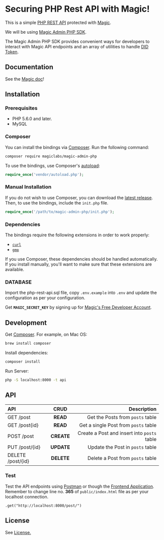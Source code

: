# Securing PHP Rest API with Magic!

This is a simple [PHP REST API](https://github.com/shahbaz17/php-rest-api) protected with [Magic](https://magic.link).

We will be using [Magic Admin PHP SDK](https://github.com/magiclabs/magic-admin-php).

The Magic Admin PHP SDK provides convenient ways for developers to interact with Magic API endpoints and an array of utilities to handle [DID Token](https://docs.magic.link/tutorials/decentralized-id).

## Documentation
See the [Magic doc](https://docs.magic.link/admin-sdk/php)!

## Installation

### Prerequisites

 * PHP 5.6.0 and later.
 * MySQL

### Composer

You can install the bindings via [Composer](http://getcomposer.org/). Run the following command:

```bash
composer require magiclabs/magic-admin-php

```

To use the bindings, use Composer's [autoload](https://getcomposer.org/doc/01-basic-usage.md#autoloading):

```php
require_once('vendor/autoload.php');
```

### Manual Installation

If you do not wish to use Composer, you can download the [latest release](https://github.com/magiclabs/magic-admin-php). Then, to use the bindings, include the `init.php` file.

```php
require_once('/path/to/magic-admin-php/init.php');
```

### Dependencies

The bindings require the following extensions in order to work properly:

-   [`curl`](https://secure.php.net/manual/en/book.curl.php)
-   [`gmp`](https://www.php.net/manual/en/book.gmp.php)

If you use Composer, these dependencies should be handled automatically. If you install manually, you'll want to make sure that these extensions are available.


### DATABASE
Import the php-rest-api.sql file, copy `.env.example` into `.env` and update the configuration as per your configuration.

Get **`MAGIC_SECRET_KEY`** by signing up for [Magic's Free Developer Account](https://www.magic.link).

## Development

Get [Composer](http://getcomposer.org/). For example, on Mac OS:

```bash
brew install composer
```

Install dependencies:

```bash
composer install
```

Run Server:
```bash
php -S localhost:8000 -t api
```

## API
| API               | CRUD          | Description  |
| :-------------     |:-------------:| ------------:|
| GET /post         | **READ**      | Get the Posts from `posts` table |
| GET /post{id}     | **READ**      | Get a single Post from `posts` table |
| POST /post        | **CREATE**    | Create a Post and insert into `posts` table |
| PUT  /post/{id}   | **UPDATE**    | Update the Post in `posts` table |
| DELETE /post/{id} | **DELETE**    | Delete a Post from `posts` table |

### Test
Test the API endpoints using [Postman](https://www.postman.com/) or though the [Frontend Application](./public/index.html).
Remember to change line no. **365** of `public/index.html` file as per your localhost connection.
```
.get("http://localhost:8000/post/")
```

## License
See [License.](./LICENSE)
